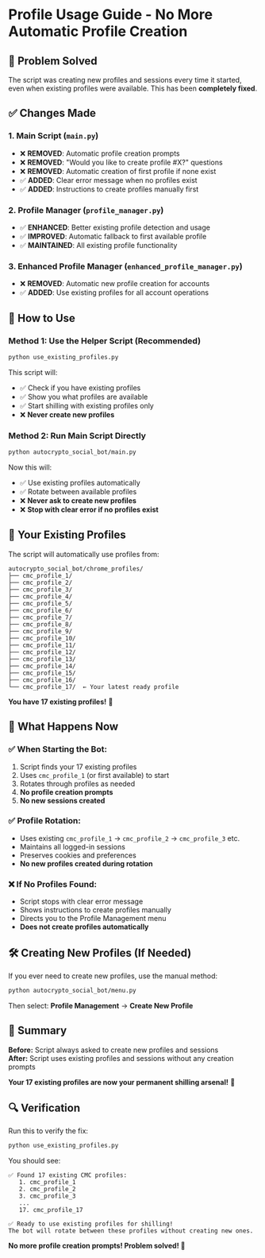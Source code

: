 # Profile Usage Guide - No More Automatic Profile Creation

## 🎯 Problem Solved
The script was creating new profiles and sessions every time it started, even when existing profiles were available. This has been **completely fixed**.

## ✅ Changes Made

### 1. **Main Script (`main.py`)**
- ❌ **REMOVED**: Automatic profile creation prompts
- ❌ **REMOVED**: "Would you like to create profile #X?" questions  
- ❌ **REMOVED**: Automatic creation of first profile if none exist
- ✅ **ADDED**: Clear error message when no profiles exist
- ✅ **ADDED**: Instructions to create profiles manually first

### 2. **Profile Manager (`profile_manager.py`)**
- ✅ **ENHANCED**: Better existing profile detection and usage
- ✅ **IMPROVED**: Automatic fallback to first available profile
- ✅ **MAINTAINED**: All existing profile functionality

### 3. **Enhanced Profile Manager (`enhanced_profile_manager.py`)**
- ❌ **REMOVED**: Automatic new profile creation for accounts
- ✅ **ADDED**: Use existing profiles for all account operations

## 🚀 How to Use

### Method 1: Use the Helper Script (Recommended)
```bash
python use_existing_profiles.py
```
This script will:
- ✅ Check if you have existing profiles
- ✅ Show you what profiles are available
- ✅ Start shilling with existing profiles only
- ❌ **Never create new profiles**

### Method 2: Run Main Script Directly
```bash
python autocrypto_social_bot/main.py
```
Now this will:
- ✅ Use existing profiles automatically  
- ✅ Rotate between available profiles
- ❌ **Never ask to create new profiles**
- ❌ **Stop with clear error if no profiles exist**

## 📁 Your Existing Profiles

The script will automatically use profiles from:
```
autocrypto_social_bot/chrome_profiles/
├── cmc_profile_1/
├── cmc_profile_2/
├── cmc_profile_3/
├── cmc_profile_4/
├── cmc_profile_5/
├── cmc_profile_6/
├── cmc_profile_7/
├── cmc_profile_8/
├── cmc_profile_9/
├── cmc_profile_10/
├── cmc_profile_11/
├── cmc_profile_12/
├── cmc_profile_13/
├── cmc_profile_14/
├── cmc_profile_15/
├── cmc_profile_16/
└── cmc_profile_17/  ← Your latest ready profile
```

**You have 17 existing profiles!** 🎉

## 🔄 What Happens Now

### ✅ **When Starting the Bot:**
1. Script finds your 17 existing profiles
2. Uses `cmc_profile_1` (or first available) to start
3. Rotates through profiles as needed
4. **No profile creation prompts**
5. **No new sessions created**

### ✅ **Profile Rotation:**
- Uses existing `cmc_profile_1` → `cmc_profile_2` → `cmc_profile_3` etc.
- Maintains all logged-in sessions
- Preserves cookies and preferences
- **No new profiles created during rotation**

### ❌ **If No Profiles Found:**
- Script stops with clear error message
- Shows instructions to create profiles manually
- Directs you to the Profile Management menu
- **Does not create profiles automatically**

## 🛠️ Creating New Profiles (If Needed)

If you ever need to create new profiles, use the manual method:

```bash
python autocrypto_social_bot/menu.py
```

Then select: **Profile Management** → **Create New Profile**

## 🎯 Summary

**Before:** Script always asked to create new profiles and sessions  
**After:** Script uses existing profiles and sessions without any creation prompts

**Your 17 existing profiles are now your permanent shilling arsenal!** 🚀

## 🔍 Verification

Run this to verify the fix:
```bash
python use_existing_profiles.py
```

You should see:
```
✅ Found 17 existing CMC profiles:
   1. cmc_profile_1
   2. cmc_profile_2
   3. cmc_profile_3
   ...
   17. cmc_profile_17

✅ Ready to use existing profiles for shilling!
The bot will rotate between these profiles without creating new ones.
```

**No more profile creation prompts! Problem solved! 🎉** 